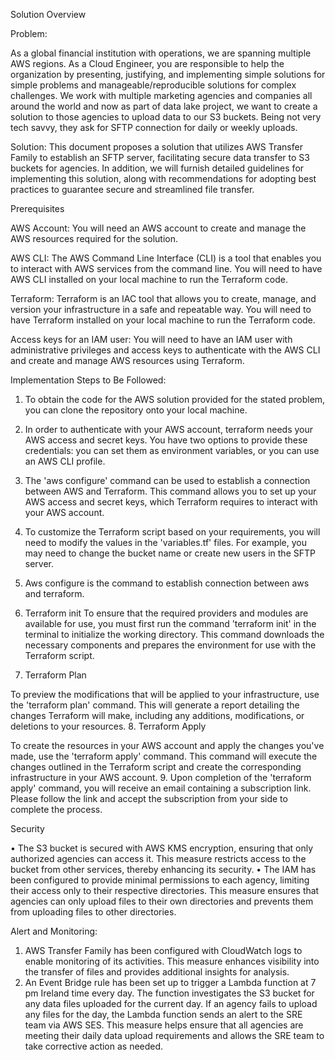 Solution Overview

Problem:

As a global financial institution with operations, we are spanning multiple AWS regions. As a Cloud Engineer, you are responsible to help the organization by presenting, justifying, and implementing simple solutions for simple problems and manageable/reproducible solutions for complex challenges. We work with multiple marketing agencies and companies all around the world and now as part of data lake project, we want to create a solution to those agencies to upload data to our S3 buckets. Being not very tech savvy, they ask for SFTP connection for daily or weekly uploads.

Solution:
This document proposes a solution that utilizes AWS Transfer Family to establish an SFTP server, facilitating secure data transfer to S3 buckets for agencies. In addition, we will furnish detailed guidelines for implementing this solution, along with recommendations for adopting best practices to guarantee secure and streamlined file transfer.



Prerequisites

AWS Account: 
You will need an AWS account to create and manage the AWS resources required for the solution.

AWS CLI: 
The AWS Command Line Interface (CLI) is a tool that enables you to interact with AWS services from the command line. You will need to have AWS CLI installed on your local machine to run the Terraform code.

Terraform: 
Terraform is an IAC tool that allows you to create, manage, and version your infrastructure in a safe and repeatable way. You will need to have Terraform installed on your local machine to run the Terraform code.

Access keys for an IAM user:
You will need to have an IAM user with administrative privileges and access keys to authenticate with the AWS CLI and create and manage AWS resources using Terraform.

Implementation Steps to Be Followed:

1.	To obtain the code for the AWS solution provided for the stated problem, you can clone the repository onto your local machine.
2.	In order to authenticate with your AWS account, terraform needs your AWS access and secret keys. You have two options to provide these credentials: you can set them as environment variables, or you can use an AWS CLI profile.
3.	The 'aws configure' command can be used to establish a connection between AWS and Terraform. This command allows you to set up your AWS access and secret keys, which Terraform requires to interact with your AWS account.
4.	To customize the Terraform script based on your requirements, you will need to modify the values in the 'variables.tf' files. For example, you may need to change the bucket name or create new users in the SFTP server.
5.	Aws configure is the command to establish connection between aws and terraform.
6.	Terraform init
To ensure that the required providers and modules are available for use, you must first run the command 'terraform init' in the terminal to initialize the working directory. This command downloads the necessary components and prepares the environment for use with the Terraform script.

7.	 Terraform Plan

To preview the modifications that will be applied to your infrastructure, use the 'terraform plan' command. This will generate a report detailing the changes Terraform will make, including any additions, modifications, or deletions to your resources.
8.	Terraform Apply

To create the resources in your AWS account and apply the changes you've made, use the 'terraform apply' command. This command will execute the changes outlined in the Terraform script and create the corresponding infrastructure in your AWS account.
9.	Upon completion of the 'terraform apply' command, you will receive an email containing a subscription link. Please follow the link and accept the subscription from your side to complete the process.



Security 

•	The S3 bucket is secured with AWS KMS encryption, ensuring that only authorized agencies can access it. This measure restricts access to the bucket from other services, thereby enhancing its security.
•	The IAM has been configured to provide minimal permissions to each agency, limiting their access only to their respective directories. This measure ensures that agencies can only upload files to their own directories and prevents them from uploading files to other directories.

Alert and Monitoring:

1.	AWS Transfer Family has been configured with CloudWatch logs to enable monitoring of its activities. This measure enhances visibility into the transfer of files and provides additional insights for analysis.
2.	An Event Bridge rule has been set up to trigger a Lambda function at 7 pm Ireland time every day. The function investigates the S3 bucket for any data files uploaded for the current day. If an agency fails to upload any files for the day, the Lambda function sends an alert to the SRE team via AWS SES. This measure helps ensure that all agencies are meeting their daily data upload requirements and allows the SRE team to take corrective action as needed.



